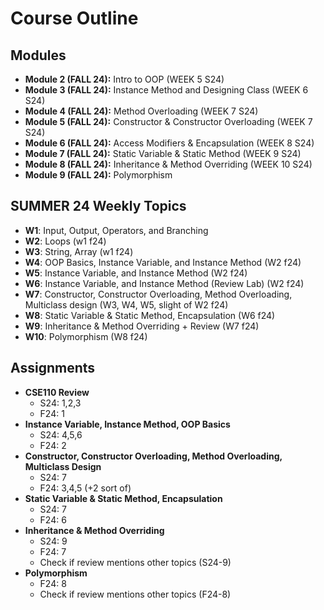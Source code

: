 # Course Outline

## Modules
- **Module 2 (FALL 24):** Intro to OOP (WEEK 5 S24)
- **Module 3 (FALL 24):** Instance Method and Designing Class (WEEK 6 S24)
- **Module 4 (FALL 24):** Method Overloading (WEEK 7 S24)
- **Module 5 (FALL 24):** Constructor & Constructor Overloading (WEEK 7 S24)
- **Module 6 (FALL 24):** Access Modifiers & Encapsulation (WEEK 8 S24)
- **Module 7 (FALL 24):** Static Variable & Static Method (WEEK 9 S24)
- **Module 8 (FALL 24):** Inheritance & Method Overriding (WEEK 10 S24)  
- **Module 9 (FALL 24):** Polymorphism


## SUMMER 24 Weekly Topics
- **W1**: Input, Output, Operators, and Branching
- **W2**: Loops (w1 f24)
- **W3**: String, Array (w1 f24)
- **W4**: OOP Basics, Instance Variable, and Instance Method (W2 f24)
- **W5**: Instance Variable, and Instance Method (W2 f24)
- **W6**: Instance Variable, and Instance Method (Review Lab) (W2 f24)
- **W7**: Constructor, Constructor Overloading, Method Overloading, Multiclass design (W3, W4, W5, slight of W2 f24)
- **W8**: Static Variable & Static Method, Encapsulation (W6 f24)
- **W9**: Inheritance & Method Overriding + Review (W7 f24)
- **W10**: Polymorphism (W8 f24)

## Assignments
- **CSE110 Review**
  - S24: 1,2,3
  - F24: 1
- **Instance Variable, Instance Method, OOP Basics**
  - S24: 4,5,6
  - F24: 2
- **Constructor, Constructor Overloading, Method Overloading, Multiclass Design**
  - S24: 7
  - F24: 3,4,5 (+2 sort of)
- **Static Variable & Static Method, Encapsulation**
  - S24: 7
  - F24: 6
- **Inheritance & Method Overriding**
  - S24: 9
  - F24: 7
  - Check if review mentions other topics (S24-9)
- **Polymorphism**
  - F24: 8
  - Check if review mentions other topics (F24-8)
